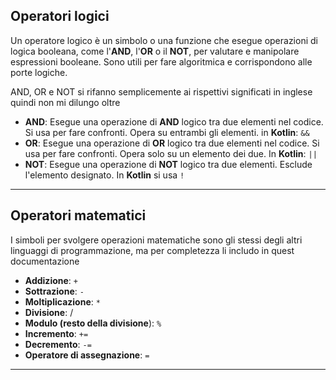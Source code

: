 ## Operatori logici
Un operatore logico è un simbolo o una funzione che esegue operazioni di logica booleana, come l'**AND**, l'**OR** o il **NOT**, per valutare e manipolare espressioni booleane. Sono utili per fare algoritmica e corrispondono alle porte logiche.

AND, OR e NOT si rifanno semplicemente ai rispettivi significati in inglese quindi non mi dilungo oltre

- **AND**: Esegue una operazione di **AND** logico tra due elementi nel codice. Si usa per fare confronti. Opera su entrambi gli elementi. in **Kotlin**: `&&`
- **OR**: Esegue una operazione di **OR** logico tra due elementi nel codice. Si usa per fare confronti. Opera solo su un elemento dei due. In **Kotlin**: `||`
- **NOT**: Esegue una operazione di **NOT** logico tra due elementi. Esclude l'elemento designato. In **Kotlin** si usa `!`
***

## Operatori matematici
I simboli per svolgere operazioni matematiche sono gli stessi degli altri linguaggi di programmazione, ma per completezza li includo in quest documentazione

- **Addizione**: `+`
- **Sottrazione**: `-`
- **Moltiplicazione**: `*`
- **Divisione**: /
- **Modulo (resto della divisione**): `%`
- **Incremento**: `+=`
- **Decremento**: `-=`
- **Operatore di assegnazione**: `=`

***
